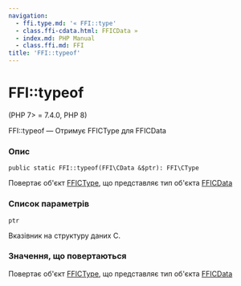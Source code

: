 ```yaml
---
navigation:
  - ffi.type.md: '« FFI::type'
  - class.ffi-cdata.html: FFICData »
  - index.md: PHP Manual
  - class.ffi.md: FFI
title: 'FFI::typeof'
---
```

# FFI::typeof

(PHP 7> = 7.4.0, PHP 8)

FFI::typeof — Отримує FFICType для FFICData

### Опис

```methodsynopsis
public static FFI::typeof(FFI\CData &$ptr): FFI\CType
```

Повертає об'єкт [FFICType](class.ffi-ctype.html), що представляє тип об'єкта [FFICData](class.ffi-cdata.html)

### Список параметрів

`ptr`

Вказівник на структуру даних C.

### Значення, що повертаються

Повертає об'єкт [FFICType](class.ffi-ctype.html), що представляє тип об'єкта [FFICData](class.ffi-cdata.html)
